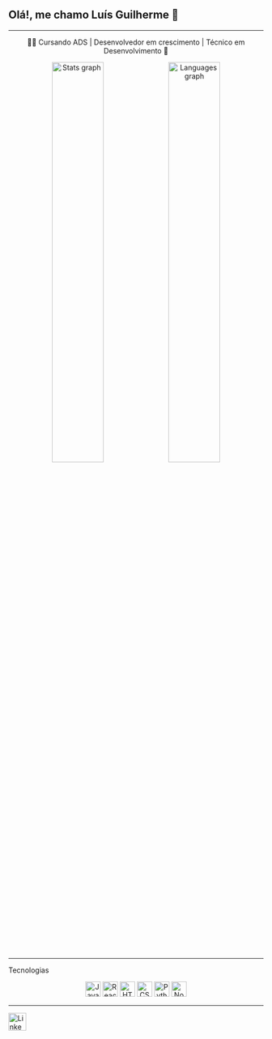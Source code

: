 <h2 align="left"> Olá!, me chamo Luís Guilherme 👋</h2>

<hr>
<p align="center">
🧑‍💻 Cursando ADS | Desenvolvedor em crescimento | Técnico em Desenvolvimento 🧠
</p>

<!-- Stats GitHub -->
<div align="center">
  <img 
    src="https://github-readme-stats.vercel.app/api?username=Lguilherme22&show_icons=true&theme=dracula&hide_border=false" 
    width="45%" 
    alt="Stats graph" 
  />
  <img 
    src="https://github-readme-stats.vercel.app/api/top-langs/?username=Lguilherme22&layout=compact&theme=dracula&hide_border=false" 
    width="45%" 
    alt="Languages graph" 
  />
</div>

<hr>

Tecnologias 
<div align="center">
  <img src="https://cdn.jsdelivr.net/gh/devicons/devicon/icons/javascript/javascript-original.svg" height="30" alt="JavaScript" />
  <img src="https://cdn.jsdelivr.net/gh/devicons/devicon/icons/react/react-original.svg" height="30" alt="React" />
  <img src="https://cdn.jsdelivr.net/gh/devicons/devicon/icons/html5/html5-original.svg" height="30" alt="HTML5" />
  <img src="https://cdn.jsdelivr.net/gh/devicons/devicon/icons/css3/css3-original.svg" height="30" alt="CSS3" />
  <img src="https://cdn.jsdelivr.net/gh/devicons/devicon/icons/python/python-original.svg" height="30" alt="Python" />
  <img src="https://cdn.jsdelivr.net/gh/devicons/devicon/icons/nodejs/nodejs-original.svg" height="30" alt="Node.js" />
</div>

<hr>

<!-- Contatos -->
<div align="left">
  <a href="https://www.linkedin.com/in/luisggilherme">
    <img src="https://img.shields.io/static/v1?message=LinkedIn&logo=linkedin&label=&color=0077B5&logoColor=white&labelColor=&style=for-the-badge" height="35" alt="LinkedIn logo" />
  </a>
</div>
